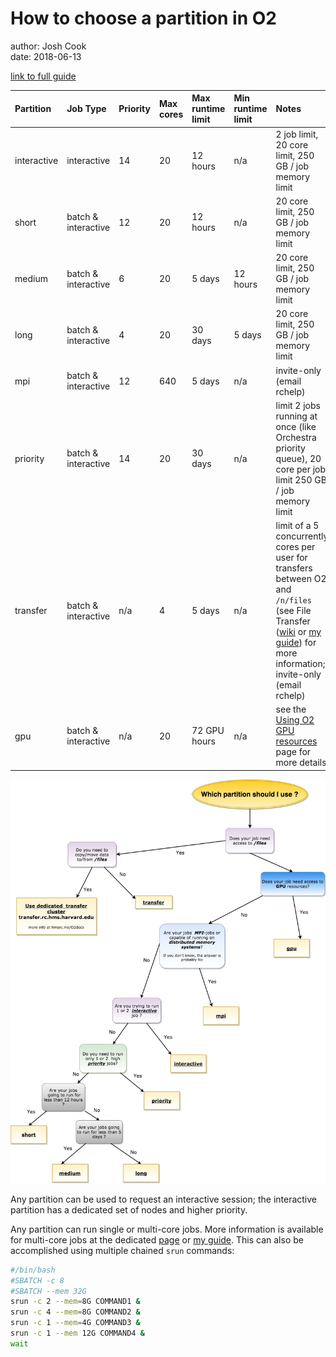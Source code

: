 # How to choose a partition in O2

author: Josh Cook  
date: 2018-06-13  

[link to full guide](https://wiki.rc.hms.harvard.edu/display/O2/How+to+choose+a+partition+in+O2)


| Partition   | Job Type            |Priority  | Max cores |Max runtime limit | Min runtime limit | Notes             |
|:------------|:--------------------|:---------|:----------|:-----------------|:------------------|:------------------|
| interactive | interactive         | 14       | 20        | 12 hours         | n/a               | 2 job limit, 20 core limit, 250 GB / job memory limit |
| short       | batch & interactive | 12       | 20        | 12 hours         | n/a               | 20 core limit, 250 GB / job memory limit |
| medium      | batch & interactive | 6        | 20        | 5 days           | 12 hours          | 20 core limit, 250 GB / job memory limit |
| long        | batch & interactive | 4        | 20        | 30 days          | 5 days            | 20 core limit, 250 GB / job memory limit |
| mpi         | batch & interactive | 12       | 640       | 5 days           | n/a               | invite-only (email rchelp)
| priority    | batch & interactive | 14       | 20        | 30 days          | n/a               | limit 2 jobs running at once (like Orchestra priority queue), 20 core per job limit 250 GB / job memory limit |
| transfer    | batch & interactive | n/a      | 4         | 5 days           | n/a               | limit of a 5 concurrently cores per user for transfers between O2 and `/n/files` (see File Transfer ([wiki](https://wiki.rc.hms.harvard.edu/display/O2/File+Transfer) or [my guide](File_Transfer.md)) for more information; invite-only (email rchelp) |
| gpu         | batch & interactive | n/a | 20  | 72 GPU hours | n/a | see the [Using O2 GPU resources](https://wiki.rc.hms.harvard.edu/display/O2/Using+O2+GPU+resources) page for more details |


![partition_flowchart](partition_flowchart.jpeg)

Any partition can be used to request an interactive session; the interactive partition has a dedicated set of nodes and higher priority.  

Any partition can run single or multi-core jobs. More information is available for multi-core jobs at the dedicated [page](https://wiki.rc.hms.harvard.edu:8443/display/O2/How+To+Submit+Parallel+Jobs+in+O2) or [my guide](How_To_Submit_Parallel_Jobs_in_O2.md). This can also be accomplished using multiple chained `srun` commands:

```bash
#/bin/bash
#SBATCH -c 8
#SBATCH --mem 32G
srun -c 2 --mem=8G COMMAND1 & 
srun -c 4 --mem=8G COMMAND2 & 
srun -c 1 --mem=4G COMMAND3 & 
srun -c 1 --mem 12G COMMAND4 & 
wait
```